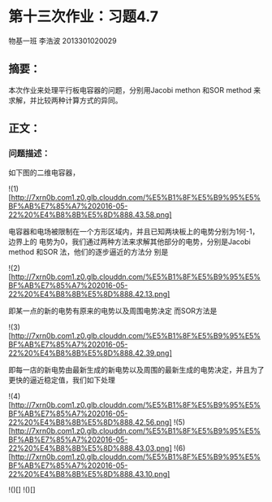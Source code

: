 # 第十三次作业：习题4.7
物基一班 李浩波 2013301020029
## 摘要：
本次作业来处理平行板电容器的问题，分别用Jacobi methon 和SOR method 来求解，并比较两种计算方式的异同。
## 正文：
### 问题描述：
如下图的二维电容器，

!(1)[http://7xrn0b.com1.z0.glb.clouddn.com/%E5%B1%8F%E5%B9%95%E5%BF%AB%E7%85%A7%202016-05-22%20%E4%B8%8B%E5%8D%888.43.58.png]

电容器和电场被限制在一个方形区域内，并且已知两块板上的电势分别为1何-1，边界上的
电势为0，我们通过两种方法来求解其他部分的电势，分别是Jacobi method 和SOR 法，他们的逐步逼近的方法分
别是

!(2)[http://7xrn0b.com1.z0.glb.clouddn.com/%E5%B1%8F%E5%B9%95%E5%BF%AB%E7%85%A7%202016-05-22%20%E4%B8%8B%E5%8D%888.42.13.png]

即某一点的新的电势有原来的电势以及周围电势决定
而SOR方法是

!(3)[http://7xrn0b.com1.z0.glb.clouddn.com/%E5%B1%8F%E5%B9%95%E5%BF%AB%E7%85%A7%202016-05-22%20%E4%B8%8B%E5%8D%888.42.39.png]

即每一店的新电势由最新生成的新电势以及周围的最新生成的电势决定，并且为了更快的逼近稳定值，我们如下处理

!(4)[http://7xrn0b.com1.z0.glb.clouddn.com/%E5%B1%8F%E5%B9%95%E5%BF%AB%E7%85%A7%202016-05-22%20%E4%B8%8B%E5%8D%888.42.56.png]
!(5)[http://7xrn0b.com1.z0.glb.clouddn.com/%E5%B1%8F%E5%B9%95%E5%BF%AB%E7%85%A7%202016-05-22%20%E4%B8%8B%E5%8D%888.43.03.png]
!(6)[http://7xrn0b.com1.z0.glb.clouddn.com/%E5%B1%8F%E5%B9%95%E5%BF%AB%E7%85%A7%202016-05-22%20%E4%B8%8B%E5%8D%888.43.10.png]



!()[]
!()[]
